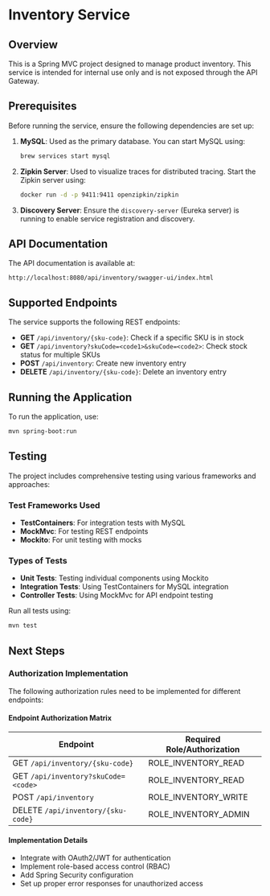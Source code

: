 # Inventory Service

## Overview

This is a Spring MVC project designed to manage product inventory.
This service is intended for internal use only and is not exposed through the API Gateway.

## Prerequisites

Before running the service, ensure the following dependencies are set up:

1. **MySQL**: Used as the primary database. You can start MySQL using:
   ```bash
   brew services start mysql
   ```

2. **Zipkin Server**: Used to visualize traces for distributed tracing. Start the Zipkin server using:
   ```bash
   docker run -d -p 9411:9411 openzipkin/zipkin
   ```

3. **Discovery Server**: Ensure the `discovery-server` (Eureka server) is running to enable service registration and
   discovery.

## API Documentation

The API documentation is available at:
```
http://localhost:8080/api/inventory/swagger-ui/index.html
```

## Supported Endpoints

The service supports the following REST endpoints:

- **GET** `/api/inventory/{sku-code}`: Check if a specific SKU is in stock
- **GET** `/api/inventory?skuCode=<code1>&skuCode=<code2>`: Check stock status for multiple SKUs
- **POST** `/api/inventory`: Create new inventory entry
- **DELETE** `/api/inventory/{sku-code}`: Delete an inventory entry

## Running the Application

To run the application, use:

```bash
mvn spring-boot:run
```

## Testing

The project includes comprehensive testing using various frameworks and approaches:

### Test Frameworks Used
- **TestContainers**: For integration tests with MySQL
- **MockMvc**: For testing REST endpoints
- **Mockito**: For unit testing with mocks

### Types of Tests
- **Unit Tests**: Testing individual components using Mockito
- **Integration Tests**: Using TestContainers for MySQL integration
- **Controller Tests**: Using MockMvc for API endpoint testing

Run all tests using:
```bash
mvn test
```

## Next Steps

### Authorization Implementation

The following authorization rules need to be implemented for different endpoints:

#### Endpoint Authorization Matrix

| Endpoint                            | Required Role/Authorization |
|-------------------------------------|-----------------------------|
| GET `/api/inventory/{sku-code}`     | ROLE_INVENTORY_READ         |
| GET `/api/inventory?skuCode=<code>` | ROLE_INVENTORY_READ         |
| POST `/api/inventory`               | ROLE_INVENTORY_WRITE        |
| DELETE `/api/inventory/{sku-code}`  | ROLE_INVENTORY_ADMIN        |

#### Implementation Details
- Integrate with OAuth2/JWT for authentication
- Implement role-based access control (RBAC)
- Add Spring Security configuration
- Set up proper error responses for unauthorized access
